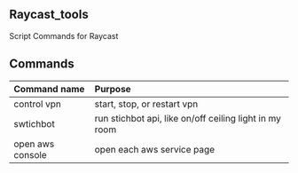 Raycast_tools
---

Script Commands for Raycast

## Commands

Command name | Purpose
:-- | :--
control vpn | start, stop, or restart vpn
swtichbot | run stichbot api, like on/off ceiling light in my room
open aws console | open each aws service page
